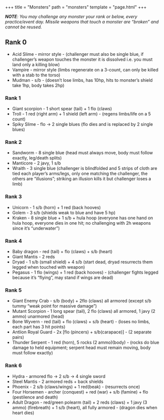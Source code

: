 +++
title = "Monsters"
path = "monsters"
template = "page.html"
+++

***NOTE**: You may challenge any monster your rank or below, every practice/event day. Missile weapons that touch a monster are “broken” and cannot be reused.*

## Rank 0
* Acid Slime - mirror style - (challenger must also be single blue, if challenger’s weapon touches the monster it is dissolved i.e. you must land only a killing blow)
* Vampire - mirror style (limbs regenerate on a 3-count, can only be killed with a stab to the torso)
* Mudman - s/b - (doesn’t lose limbs, has 10hp, hits to monster’s shield take 1hp, body takes 2hp)

### Rank 1
* Giant scorpion - 1 short spear (tail) + 1 flo (claws)
* Troll - 1 red (right arm) + 1 shield (left arm) - (regens limbs/life on a 5 count)
* Spiky Slime - flo -> 2 single blues (flo dies and is replaced by 2 single blues)

### Rank 2
* Sandworm - 8 single blue (head must always move, body must follow exactly, leg/death splits)
* Manticore - 2 javy, 1 s/b
* Wraith - 3 single blue (challenger is blindfolded and 5 strips of cloth are tied each player’s arms/legs, only one matching the challenger, the others are “illusions”; striking an illusion kills it but challenger loses a limb)

### Rank 3
* Unicorn - 1 s/b (horn) + 1 red (back hooves)
* Golem - 3 s/b (shields weak to blue and have 5 hp)
* Kraken - 8 single blue + 1 s/b + hula hoop  (everyone has one hand on hula hoop, everyone dies in one hit; no challenging with 2h weapons since it’s “underwater”)
    

### Rank 4
* Baby dragon - red (tail) + flo (claws) + s/b (heart)
* Giant Mantis - 2 reds
* Dryad - 1 s/b (small shield) + 4 s/b (start dead, dryad resurrects them legged when touched with weapon)
* Pegasus - 1 flo (wings) + 1 red (back hooves) - (challenger fights legged because it’s “flying”, may stand if wings are dead)


### Rank 5
* Giant Enemy Crab - s/b (body) + 2flo (claws) all armored (except s/b tummy “weak point for massive damage”)
* Mutant Scorpion - 1 long spear (tail), 2 flo (claws) all armored, 1 javy (2 ammo) unarmored (head)
* Bone Wyvern - red (tail) + flo (claws) + s/b (heart) - (loses no limbs, each part has 3 hit points)
* Antlion Royal Guard - 2x [flo (pincers) + s/b(carapace)] - (2 separate pairs)
* Thunder Serpent - 1 red (horn), 5 rocks (2 ammo)(body) - (rocks do blue damage to held equipment; serpent head must remain moving, body must follow exactly)

### Rank 6
* Hydra - armored flo -> 2 s/b -> 4 single sword
* Steel Mantis - 2 armored reds + back shields
* Phoenix - 2 s/b (claws/wings) + 1 red(beak) - (resurrects once)
* Four Horsemen - archer (conquest) + red (war) + s/b (famine) + flo (pestilence and death)
* Adult Dragon - red/green polearm (tail) + 2 reds (claws) + 1 javy (3 ammo) (firebreath) + 1 s/b (heart), all fully armored - (dragon dies when heart dies) 
